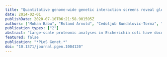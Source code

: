 ```yaml
---
title: "Quantitative genome-wide genetic interaction screens reveal global epistatic relationships of protein complexes in Escherichia coli."
date: 2014-02-01
publishDate: 2020-07-10T06:21:58.901595Z
authors: ["Mohan Babu", "Roland Arnold", "Cedoljub Bundalovic-Torma", "Alla Gagarinova", "Keith S Wong", "Ashwani Kumar", "Geordie Stewart", "Bahram Samanfar", "Hiroyuki Aoki", "Omar Wagih", "James Vlasblom", "Sadhna Phanse", "Krunal Lad", "Angela Yeou Hsiung Yu", "Christopher Graham", "Ke Jin", "Eric Brown", "Ashkan Golshani", "Philip Kim", "Gabriel Moreno-Hagelsieb", "Jack Greenblatt", "Walid A Houry", "John Parkinson", "Andrew Emili"]
publication_types: ["2"]
abstract: "Large-scale proteomic analyses in Escherichia coli have documented the composition and physical relationships of multiprotein complexes, but not their functional organization into biological pathways and processes. Conversely, genetic interaction (GI) screens can provide insights into the biological role(s) of individual gene and higher order associations. Combining the information from both approaches should elucidate how complexes and pathways intersect functionally at a systems level. However, such integrative analysis has been hindered due to the lack of relevant GI data. Here we present a systematic, unbiased, and quantitative synthetic genetic array screen in E. coli describing the genetic dependencies and functional cross-talk among over 600,000 digenic mutant combinations. Combining this epistasis information with putative functional modules derived from previous proteomic data and genomic context-based methods revealed unexpected associations, including new components required for the biogenesis of iron-sulphur and ribosome integrity, and the interplay between molecular chaperones and proteases. We find that functionally-linked genes co-conserved among γ-proteobacteria are far more likely to have correlated GI profiles than genes with divergent patterns of evolution. Overall, examining bacterial GIs in the context of protein complexes provides avenues for a deeper mechanistic understanding of core microbial systems. "
featured: false
publication: "*PLoS Genet.*"
doi: "10.1371/journal.pgen.1004120"
---
```


